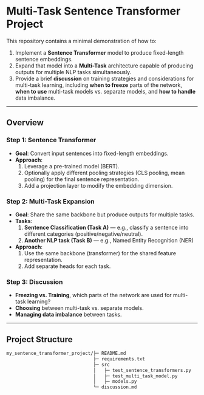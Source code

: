 # Multi-Task Sentence Transformer Project

This repository contains a minimal demonstration of how to:
1. Implement a **Sentence Transformer** model to produce fixed-length sentence embeddings.
2. Expand that model into a **Multi-Task** architecture capable of producing outputs for multiple NLP tasks simultaneously.
3. Provide a brief **discussion** on training strategies and considerations for multi-task learning, including **when to freeze** parts of the network, **when to use** multi-task models vs. separate models, and **how to handle** data imbalance.

---

## Overview

### Step 1: Sentence Transformer

- **Goal**: Convert input sentences into fixed-length embeddings.
- **Approach**: 
  1. Leverage a pre-trained model (BERT).
  2. Optionally apply different pooling strategies (CLS pooling, mean pooling) for the final sentence representation.
  3. Add a projection layer to modify the embedding dimension.

### Step 2: Multi-Task Expansion

- **Goal**: Share the same backbone but produce outputs for multiple tasks.
- **Tasks**:
  1. **Sentence Classification (Task A)** — e.g., classify a sentence into different categories (positive/negative/neutral).
  2. **Another NLP task (Task B)** — e.g., Named Entity Recognition (NER)
- **Approach**:
  1. Use the same backbone (transformer) for the shared feature representation.
  2. Add separate heads for each task.

### Step 3: Discussion

- **Freezing vs. Training**, which parts of the network are used for multi-task learning?
- **Choosing** between multi-task vs. separate models.
- **Managing data imbalance** between tasks.

---

## Project Structure
```bash
my_sentence_transformer_project/├─ README.md
                                ├─ requirements.txt
                                ├─ src
                                │   ├─ test_sentence_transformers.py
                                │   ├─ test_multi_task_model.py 
                                │   ├─ models.py
                                └─ discussion.md 
```
                                





